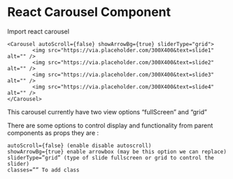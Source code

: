 # React Carousel Component

Import react carousel

```
<Carousel autoScroll={false} showArrowBg={true} sliderType="grid">
        <img src="https://via.placeholder.com/300X400&text=slide1" alt="" />
        <img src="https://via.placeholder.com/300X400&text=slide2" alt="" />
        <img src="https://via.placeholder.com/300X400&text=slide3" alt="" />
        <img src="https://via.placeholder.com/300X400&text=slide4" alt="" />
</Carousel>
```

This carousel currently have two view options “fullScreen” and “grid”

There are some options to control display and functionality from parent components as props they are :

```
autoScroll={false} (enable disable autoscroll)
showArrowBg={true} enable arrowbox (may be this option we can replace)
sliderType=”grid” (type of slide fullscreen or grid to control the slider)
classes=”” To add class
```
